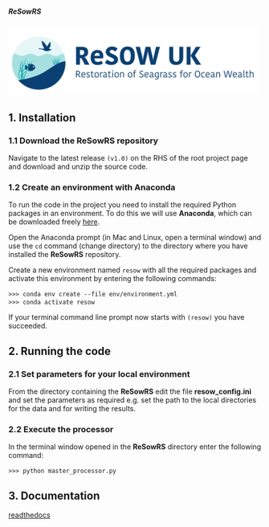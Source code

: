 ##### ReSowRS

<p align="left">
  <img src="/docs/images/logo.jpg" width="500">
</p>


## 1. Installation

### 1.1 Download the **ReSowRS** repository

Navigate to the latest release `(v1.0)` on the RHS of the root project page and download and unzip the source code.


### 1.2 Create an environment with Anaconda

To run the code in the project you need to install the required Python packages in an environment. To do this we will use **Anaconda**, which can be downloaded freely [here](https://www.anaconda.com/download/).

Open the Anaconda prompt (in Mac and Linux, open a terminal window) and use the `cd` command (change directory) to the directory where you have installed the **ReSowRS** repository.

Create a new environment named `resow` with all the required packages and activate this environment by entering the following commands:

```
>>> conda env create --file env/environment.yml
>>> conda activate resow
```

If your terminal command line prompt now starts with `(resow)` you have succeeded.


## 2. Running the code

### 2.1 Set parameters for your local environment

From the directory containing the **ReSowRS** edit the file **resow_config.ini** and set the parameters as required e.g. set the path to the  local directories for the data and for writing the results.

### 2.2 Execute the processor

In the terminal window opened in the **ReSowRS** directory enter the following command:

```
>>> python master_processor.py
```

## 3. Documentation

[readthedocs](https://resowrs.readthedocs.io/en/latest/)

